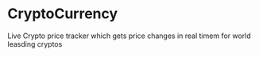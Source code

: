 # CryptoCurrency
Live Crypto price tracker which gets price changes in real timem for world leasding cryptos
